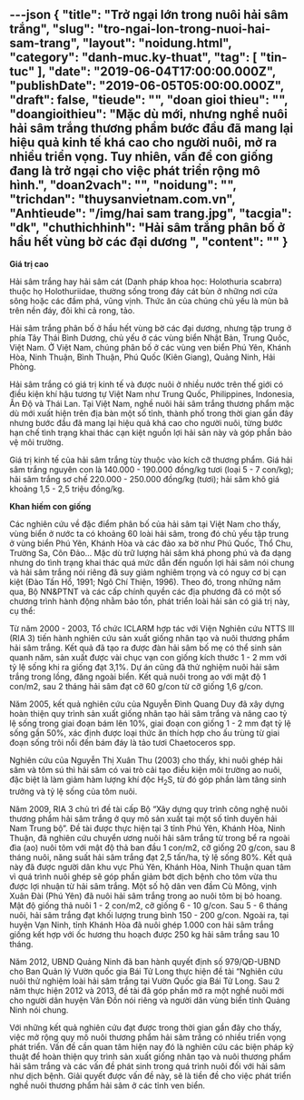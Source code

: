 ---json
{
    "title": "Trở ngại lớn trong nuôi hải sâm trắng",
    "slug": "tro-ngai-lon-trong-nuoi-hai-sam-trang",
    "layout": "noidung.html",
    "category": "danh-muc.ky-thuat",
    "tag": [
        "tin-tuc"
    ],
    "date": "2019-06-04T17:00:00.000Z",
    "publishDate": "2019-06-05T05:00:00.000Z",
    "draft": false,
    "tieude": "",
    "doan gioi thieu": "",
    "doangioithieu": "Mặc dù mới, nhưng nghề nuôi hải sâm trắng thương phẩm bước đầu đã mang lại hiệu quả kinh tế khá cao cho người nuôi, mở ra nhiều triển vọng. Tuy nhiên, vấn đề con giống đang là trở ngại cho việc phát triển rộng mô hình.",
    "doan2vach": "",
    "noidung": "",
    "trichdan": "thuysanvietnam.com.vn",
    "Anhtieude": "/img/hai sam trang.jpg",
    "tacgia": "dk",
    "chuthichhinh": "Hải sâm trắng phân bố ở hầu hết vùng bờ các đại dương ",
    "__content__": ""
}
---
<p><strong>Gi&aacute; trị cao</strong></p>

<p>Hải s&acirc;m trắng&nbsp;hay&nbsp;hải s&acirc;m c&aacute;t&nbsp;(Danh ph&aacute;p khoa học:&nbsp;Holothuria scabrra) thuộc họ&nbsp;Holothuriidae, thường sống trong đ&aacute;y c&aacute;t b&ugrave;n ở những nơi cửa s&ocirc;ng hoặc c&aacute;c đầm ph&aacute;, vũng vịnh. Thức ăn của ch&uacute;ng chủ yếu l&agrave; m&ugrave;n b&atilde; tr&ecirc;n nền đ&aacute;y, đ&ocirc;i khi cả rong, tảo.</p>

<p>Hải s&acirc;m trắng ph&acirc;n bố ở hầu hết v&ugrave;ng bờ c&aacute;c đại dương, nhưng tập trung ở ph&iacute;a T&acirc;y Th&aacute;i B&igrave;nh Dương, chủ yếu ở c&aacute;c v&ugrave;ng biển Nhật Bản, Trung Quốc, Việt Nam. Ở Việt Nam, ch&uacute;ng ph&acirc;n bố ở c&aacute;c v&ugrave;ng ven biển Ph&uacute; Y&ecirc;n, Kh&aacute;nh H&ograve;a, Ninh Thuận, B&igrave;nh Thuận, Ph&uacute; Quốc (Ki&ecirc;n Giang), Quảng Ninh, Hải Ph&ograve;ng.</p>

<p>Hải s&acirc;m trắng c&oacute; gi&aacute; trị kinh tế v&agrave; được nu&ocirc;i ở nhiều nước tr&ecirc;n thế giới c&oacute; điều kiện kh&iacute; hậu tương tự Việt Nam như Trung Quốc, Philippines, Indonesia, Ấn Độ v&agrave; Th&aacute;i Lan. Tại Việt Nam, nghề nu&ocirc;i hải s&acirc;m trắng thương phẩm mặc d&ugrave; mới xuất hiện tr&ecirc;n địa b&agrave;n một số tỉnh, th&agrave;nh phố trong thời gian gần đ&acirc;y nhưng bước đầu đ&atilde; mang lại hiệu quả kh&aacute; cao cho người nu&ocirc;i, từng bước hạn chế t&igrave;nh trạng khai th&aacute;c cạn kiệt nguồn lợi hải sản n&agrave;y v&agrave; g&oacute;p phần bảo vệ m&ocirc;i trường.</p>

<p>Gi&aacute; trị kinh tế của hải s&acirc;m trắng t&ugrave;y thuộc v&agrave;o k&iacute;ch cỡ thương phẩm. Gi&aacute; hải s&acirc;m trắng nguy&ecirc;n con l&agrave; 140.000 - 190.000 đồng/kg tươi (loại 5 - 7 con/kg); hải s&acirc;m trắng sơ chế 220.000 - 250.000 đồng/kg (tươi); hải s&acirc;m kh&ocirc; gi&aacute; khoảng 1,5 - 2,5 triệu đồng/kg.</p>

<p><strong>Khan hiếm con giống</strong></p>

<p>C&aacute;c nghi&ecirc;n cứu về đặc điểm ph&acirc;n bố của hải s&acirc;m tại Việt Nam cho thấy, v&ugrave;ng biển ở nước ta c&oacute; khoảng 60 lo&agrave;i hải s&acirc;m, trong đ&oacute; chủ yếu tập trung ở v&ugrave;ng biển Ph&uacute; Y&ecirc;n, Kh&aacute;nh H&ograve;a v&agrave; c&aacute;c đảo xa bờ như Ph&uacute; Quốc, Thổ Chu, Trường Sa, C&ocirc;n Đảo&hellip; Mặc d&ugrave; trữ lượng hải s&acirc;m kh&aacute; phong ph&uacute; v&agrave; đa dạng nhưng do t&igrave;nh trạng khai th&aacute;c qu&aacute; mức dẫn đến nguồn lợi hải s&acirc;m n&oacute;i chung v&agrave; hải s&acirc;m trắng n&oacute;i ri&ecirc;ng đ&atilde; suy giảm nghi&ecirc;m trọng v&agrave; c&oacute; nguy cơ bị cạn kiệt (Đ&agrave;o Tấn Hổ, 1991; Ng&ocirc; Ch&iacute; Thiện, 1996). Theo đ&oacute;, trong những năm qua, Bộ NN&amp;PTNT v&agrave; c&aacute;c cấp ch&iacute;nh quyền c&aacute;c địa phương đ&atilde; c&oacute; một số chương tr&igrave;nh h&agrave;nh động nhằm bảo tồn, ph&aacute;t triển lo&agrave;i hải sản c&oacute; gi&aacute; trị n&agrave;y, cụ thể:</p>

<p>Từ năm 2000 - 2003, Tổ chức ICLARM hợp t&aacute;c với Viện Nghi&ecirc;n cứu NTTS III (RIA 3) tiến h&agrave;nh nghi&ecirc;n cứu sản xuất giống nh&acirc;n tạo v&agrave; nu&ocirc;i thương phẩm hải s&acirc;m trắng. Kết quả đ&atilde; tạo ra được đ&agrave;n hải s&acirc;m bố mẹ c&oacute; thể sinh sản quanh năm, sản xuất được v&agrave;i chục vạn con giống k&iacute;ch thước 1 - 2 mm với tỷ lệ sống khi ra giống đạt 3,1%. Dự &aacute;n cũng đ&atilde; thử nghiệm nu&ocirc;i hải s&acirc;m trắng trong lồng, đăng ngo&agrave;i biển. Kết quả nu&ocirc;i trong ao với mật độ 1 con/m2, sau 2 th&aacute;ng hải s&acirc;m đạt cỡ 60 g/con từ cỡ giống 1,6 g/con.</p>

<p>Năm 2005, kết quả nghi&ecirc;n cứu của Nguyễn Đ&igrave;nh Quang Duy đ&atilde; x&acirc;y dựng ho&agrave;n thiện quy tr&igrave;nh sản xuất giống nh&acirc;n tạo hải s&acirc;m trắng v&agrave; n&acirc;ng cao tỷ lệ sống trong giai đoạn b&aacute;m l&ecirc;n 10%, giai đoạn con giống 1 - 2 mm đạt tỷ lệ sống gần 50%, x&aacute;c định được loại thức ăn th&iacute;ch hợp cho ấu tr&ugrave;ng từ giai đoạn sống tr&ocirc;i nổi đến b&aacute;m đ&aacute;y l&agrave; tảo tươi Chaetoceros spp.</p>

<p>Nghi&ecirc;n cứu của Nguyễn Thị Xu&acirc;n Thu (2003) cho thấy, khi nu&ocirc;i gh&eacute;p hải s&acirc;m v&agrave; t&ocirc;m s&uacute; th&igrave; hải s&acirc;m c&oacute; vai tr&ograve; cải tạo điều kiện m&ocirc;i trường ao nu&ocirc;i, đặc biệt l&agrave; l&agrave;m giảm h&agrave;m lượng kh&iacute; độc H<sub>2</sub>S, từ đ&oacute; g&oacute;p phần l&agrave;m tăng sinh trưởng v&agrave; tỷ lệ sống của t&ocirc;m nu&ocirc;i.</p>

<p>Năm 2009, RIA 3 chủ tr&igrave; đề t&agrave;i cấp Bộ &ldquo;X&acirc;y dựng quy tr&igrave;nh c&ocirc;ng nghệ nu&ocirc;i thương phẩm hải s&acirc;m trắng ở quy m&ocirc; sản xuất tại một số tỉnh duy&ecirc;n hải Nam Trung bộ&rdquo;. Đề t&agrave;i được thực hiện tại 3 tỉnh Ph&uacute; Y&ecirc;n, Kh&aacute;nh H&ograve;a, Ninh Thuận, đ&atilde; nghi&ecirc;n cứu chuyển ương nu&ocirc;i hải s&acirc;m trắng từ trong bể ra ngo&agrave;i đ&igrave;a (ao) nu&ocirc;i t&ocirc;m với mật độ thả ban đầu 1 con/m2, cỡ giống 20 g/con, sau 8 th&aacute;ng nu&ocirc;i, năng suất hải s&acirc;m trắng đạt 2,5 tấn/ha, tỷ lệ sống 80%. Kết quả n&agrave;y đ&atilde; được người d&acirc;n khu vực Ph&uacute; Y&ecirc;n, Kh&aacute;nh H&ograve;a, Ninh Thuận quan t&acirc;m v&igrave; qu&aacute; tr&igrave;nh nu&ocirc;i gh&eacute;p sẽ g&oacute;p phần giảm bớt dịch bệnh cho t&ocirc;m vừa thu được lợi nhuận từ hải s&acirc;m trắng. Một số hộ d&acirc;n ven đầm C&ugrave; M&ocirc;ng, vịnh Xu&acirc;n Đ&agrave;i (Ph&uacute; Y&ecirc;n) đ&atilde; nu&ocirc;i hải s&acirc;m trắng trong ao nu&ocirc;i t&ocirc;m bị bỏ hoang. Mật độ giống thả nu&ocirc;i 1 - 2 con/m2, cỡ giống 6 - 10 g/con. Sau 5 - 6 th&aacute;ng nu&ocirc;i, hải s&acirc;m trắng đạt khối lượng trung b&igrave;nh 150 - 200 g/con. Ngo&agrave;i ra, tại huyện Vạn Ninh, tỉnh Kh&aacute;nh H&ograve;a đ&atilde; nu&ocirc;i gh&eacute;p 1.000 con hải s&acirc;m trắng giống kết hợp với ốc hương thu hoạch được 250 kg hải s&acirc;m trắng sau 10 th&aacute;ng.</p>

<p>Năm 2012, UBND Quảng Ninh đ&atilde; ban h&agrave;nh quyết định số 979/QĐ-UBND cho Ban Quản l&yacute; Vườn quốc gia B&aacute;i Tử Long thực hiện đề t&agrave;i &ldquo;Nghi&ecirc;n cứu nu&ocirc;i thử nghiệm lo&agrave;i hải s&acirc;m trắng tại Vườn Quốc gia B&aacute;i Tử Long. Sau 2 năm thực hiện 2012 v&agrave; 2013, đề t&agrave;i đ&atilde; g&oacute;p phần mở ra một nghề nu&ocirc;i mới cho người d&acirc;n huyện V&acirc;n Đồn n&oacute;i ri&ecirc;ng v&agrave; người d&acirc;n v&ugrave;ng biển tỉnh Quảng Ninh n&oacute;i chung.</p>

<p>Với những kết quả nghi&ecirc;n cứu đạt được trong thời gian gần đ&acirc;y cho thấy, việc mở rộng quy m&ocirc; nu&ocirc;i thương phẩm hải s&acirc;m trắng c&oacute; nhiều triển vọng ph&aacute;t triển. Vấn đề cần quan t&acirc;m hiện nay đ&oacute; l&agrave; nghi&ecirc;n cứu c&aacute;c biện ph&aacute;p kỹ thuật để ho&agrave;n thiện quy tr&igrave;nh sản xuất giống nh&acirc;n tạo v&agrave; nu&ocirc;i thương phẩm hải s&acirc;m trắng v&agrave; c&aacute;c vấn đề ph&aacute;t sinh trong qu&aacute; tr&igrave;nh nu&ocirc;i đối với hải s&acirc;m như dịch bệnh. Giải quyết được vấn đề n&agrave;y, sẽ l&agrave; tiền đề cho việc ph&aacute;t triển nghề nu&ocirc;i thương phẩm hải s&acirc;m ở c&aacute;c tỉnh ven biển.</p>
